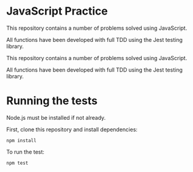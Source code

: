 # JavaScript Practice

This repository contains a number of problems solved using JavaScript.

All functions have been developed with full TDD using the Jest testing library.

This repository contains a number of problems solved using JavaScript.

All functions have been developed with full TDD using the Jest testing library.

# Running the tests
Node.js must be installed if not already.

First, clone this repository and install dependencies:

```
npm install
```
To run the test:

```
npm test
```
